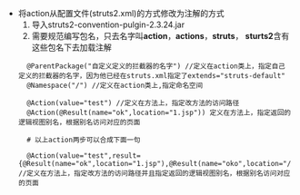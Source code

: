 - 将action从配置文件(struts2.xml)的方式修改为注解的方式
  1. 导入struts2-convention-pulgin-2.3.24.jar
  2. 需要规范编写包名，只去名字叫**action**，**actions**，**struts**， **sturts2**含有这些包名下去加载注解
  ```
    @ParentPackage("自定义定义的拦截器的名字") //定义在action类上，指定自己定义的拦截器的名字，因为他已经在struts.xml指定了extends="struts-default"
    @Namespace("/") //定义在action类上,指定命名空间

    @Action(value="test") //定义在方法上，指定改方法的访问路径
    @Action(@Result(name="ok",location="1.jsp")) 定义在方法上，指定返回的逻辑视图别名，根据别名访问对应的页面

    # 以上action两步可以合成下面一句

    @Action(value="test",result={@Result(name="ok",location="1.jsp"),@Result(name="oko",location="/2.jsp")}) //定义在方法上，指定改方法的访问路径并且指定返回的逻辑视图别名，根据别名访问对应的页面
  ```

